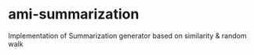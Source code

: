 # ami-summarization
Implementation of Summarization generator based on similarity &amp; random walk
